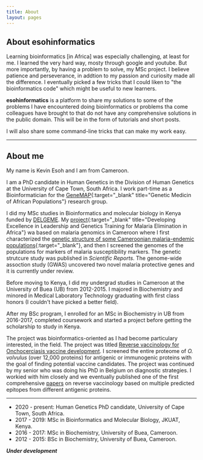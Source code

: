 ```yaml
---
title: About
layout: pages
---
```


## About esohinformatics

Learning bioinformatics [in Africa] was especially challenging, at least 
for me. I learned the very hard way, mosty through google and youtube. 
But more importantly, by having a problem to solve, my MSc project. I 
believe patience and perseverance, in addtion to my passion and curiosity 
made all the difference. I eventually picked a few tricks that I could liken
to "the bioinformatics code" which might be useful to new learners.

**esohinformatics** is a platform to share my solutions to some of the problems 
I have encountered doing bioinformatics or problems tha come colleagues have 
brought to that do not have any comprehensive solutions in the public domain.
This will be in the form of tutorials and short posts.

I will also share some command-line tricks that can make my work easy.

* * *

## About me

My name is Kevin Esoh and I am from Cameroon.

I am a PhD candidate in Human Genetics in the Division of Human Genetics at the
University of Cape Town, South Africa. I work part-time as a Bioinformatician
for the [GeneMAP](https://twitter.com/GeneMAPOfficial){:target="_blank" title="Genetic Medicin of African Populations"}
research group.

I did my MSc studies in Bioinformatics and molecular biology in Kenya funded
by [DELGEME](https://www.delgeme.org/). My [project](http://ir.jkuat.ac.ke/handle/123456789/5663){:target="_blank" title="Developing Excellence in Leadership and Genetics Training for Malaria Elimination in Africa"}
wa based on malaria genomics in Cameroon where I first characterized the 
[genetic structure of some Cameroonian malaria-endemic populations](https://www.nature.com/articles/s41598-020-79124-1){:target="_blank"}, 
and then I screened the genomes of the populations for markers of malaria 
susceptibility markers. The genetic strutcure study was published in 
*Scientific Reports*. The genome-wide assoction study (GWAS) uncovered 
two novel malaria protective genes and it is currently under review.

Before moving to Kenya, I did my undergrad studies in Cameroon at the University 
of Buea (UB) from 2012-2015. I majored in Biochemistry and minored in Medical Laboratory 
Technology graduating with first class honors (I couldn't have picked a better field). 

After my BSc program, I enrolled for an MSc in Biochemistry in UB from 2016-2017,
completed coursework and started a project before getting the scholarship to 
study in Kenya.

The project was bioinformatics-oriented as I had become particulary interested, 
in the field. The project was titled [Reverse vaccinology for Onchocerciasis vaccine development](https://drive.google.com/file/d/0B0rTlaNV5kvnTy0zY1RRY0Nld2c/view?resourcekey=0-gsC4CrSNEk4oVr96rVvvUw). I screened the entire proteome 
of *O. volvulus* (over 12,000 proteins) for antigenic or immunogenic proteins
with the goal of finding potential vaccine candidates. The project was continued
by my senior who was doing his PhD in Belgium on diagnostic strategies. I workied 
with him closely and we eventually published one of the first comprehensive
[papers](https://www.nature.com/articles/s41598-019-40833-x) on reverse
vaccinology based on multiple predicted epitopes from different antigenic proteins.

* * *

- 2020 - present: Human Genetics PhD candidate, University of Cape Town, South Africa.
- 2017 - 2019: MSc in Bioinformatics and Molecular Biology, JKUAT, Kenya.
- 2016 - 2017: MSc in Biochemistry, University of Buea, Cameroon.
- 2012 - 2015: BSc in Biochemistry, University of Buea, Cameroon.

***Under development***

